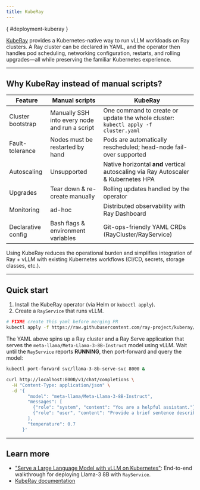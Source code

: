 ```yaml
---
title: KubeRay
---
```

[](){ #deployment-kuberay }

[KubeRay](https://github.com/ray-project/kuberay) provides a Kubernetes-native way to run vLLM workloads on Ray clusters.
A Ray cluster can be declared in YAML, and the operator then handles pod scheduling, networking configuration, restarts, and rolling upgrades—all while preserving the familiar Kubernetes experience.

---

## Why KubeRay instead of manual scripts?

| Feature | Manual scripts | KubeRay |
|---------|-----------------------------------------------------------|---------|
| Cluster bootstrap | Manually SSH into every node and run a script | One command to create or update the whole cluster: `kubectl apply -f cluster.yaml` |
| Fault-tolerance | Nodes must be restarted by hand | Pods are automatically rescheduled; head-node fail-over supported |
| Autoscaling | Unsupported | Native horizontal **and** vertical autoscaling via Ray Autoscaler & Kubernetes HPA |
| Upgrades | Tear down & re-create manually | Rolling updates handled by the operator |
| Monitoring | ad-hoc | Distributed observability with Ray Dashboard |
| Declarative config | Bash flags & environment variables | Git-ops-friendly YAML CRDs (RayCluster/RayService) |

Using KubeRay reduces the operational burden and simplifies integration of Ray + vLLM with existing Kubernetes workflows (CI/CD, secrets, storage classes, etc.).

---

## Quick start

1. Install the KubeRay operator (via Helm or `kubectl apply`).
2. Create a `RayService` that runs vLLM.

```bash
# FIXME create this yaml before merging PR
kubectl apply -f https://raw.githubusercontent.com/ray-project/kuberay/refs/heads/master/ray-operator/config/samples/vllm/ray-service.vllm.yaml
```

The YAML above spins up a Ray cluster and a Ray Serve application that serves the
`meta-llama/Meta-Llama-3-8B-Instruct` model using vLLM. Wait until the
`RayService` reports **RUNNING**, then port-forward and query the model:

```bash
kubectl port-forward svc/llama-3-8b-serve-svc 8000 &

curl http://localhost:8000/v1/chat/completions \
  -H "Content-Type: application/json" \
  -d '{
        "model": "meta-llama/Meta-Llama-3-8B-Instruct",
        "messages": [
          {"role": "system", "content": "You are a helpful assistant."},
          {"role": "user", "content": "Provide a brief sentence describing the Ray open-source project."}
        ],
        "temperature": 0.7
      }'
```

---

## Learn more

* ["Serve a Large Language Model with vLLM on Kubernetes"](https://docs.ray.io/en/latest/cluster/kubernetes/examples/vllm-rayservice.html):
  End-to-end walkthrough for deploying Llama-3 8B with `RayService`.
* [KubeRay documentation](https://docs.ray.io/en/latest/cluster/kubernetes/index.html)